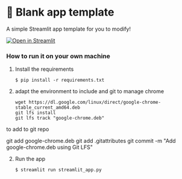 # 🎈 Blank app template

A simple Streamlit app template for you to modify!

[![Open in Streamlit](https://static.streamlit.io/badges/streamlit_badge_black_white.svg)](https://blank-app-template.streamlit.app/)

### How to run it on your own machine

1. Install the requirements

   ```
   $ pip install -r requirements.txt
   ```
2. adapt the environment to include and git to manage chrome
   ```
   wget https://dl.google.com/linux/direct/google-chrome-stable_current_amd64.deb
   git lfs install
   git lfs track "google-chrome.deb"
   ```
to add to git repo

   git add google-chrome.deb
   git add .gitattributes
   git commit -m "Add google-chrome.deb using Git LFS"


2. Run the app

   ```
   $ streamlit run streamlit_app.py
   ```
